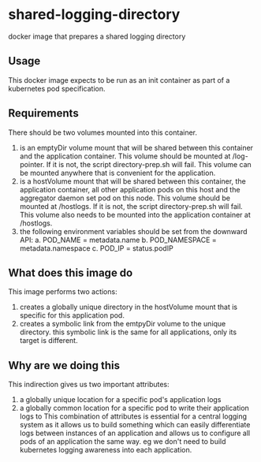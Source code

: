# shared-logging-directory
docker image that prepares a shared logging directory

## Usage
This docker image expects to be run as an init container as part of a kubernetes
pod specification.  

## Requirements
There should be two volumes mounted into this container.  
1. is an emptyDir volume mount that will be shared between this container and the 
application container.  This volume should be mounted at /log-pointer. If it is not,
 the script directory-prep.sh will fail.  This volume can be mounted anywhere that
 is convenient for the application.
2. is a hostVolume mount that will be shared between this container, the application
container, all other application pods on this host and the aggregator daemon set pod
on this node.  This volume should be mounted at /hostlogs.  If it is not, the script
directory-prep.sh will fail.  This volume also needs to be mounted into the
application container at /hostlogs.  
3. the following environment variables should be set from the downward API:
  a. POD_NAME = metadata.name
  b. POD_NAMESPACE = metadata.namespace
  c. POD_IP = status.podIP

## What does this image do
This image performs two actions:
1. creates a globally unique directory in the hostVolume mount that is specific for 
this application pod.
2. creates a symbolic link from the emtpyDir volume to the unique directory.  this 
symbolic link is the same for all applications, only its target is different.

## Why are we doing this
This indirection gives us two important attributes:
1. a globally unique location for a specific pod's application logs
2. a globally common location for a specific pod to write their application logs to
This combination of attributes is essential for a central logging system as it allows
us to build something which can easily differentiate logs between instances of an
application and allows us to configure all pods of an application the same way.  eg 
we don't need to build kubernetes logging awareness into each application.